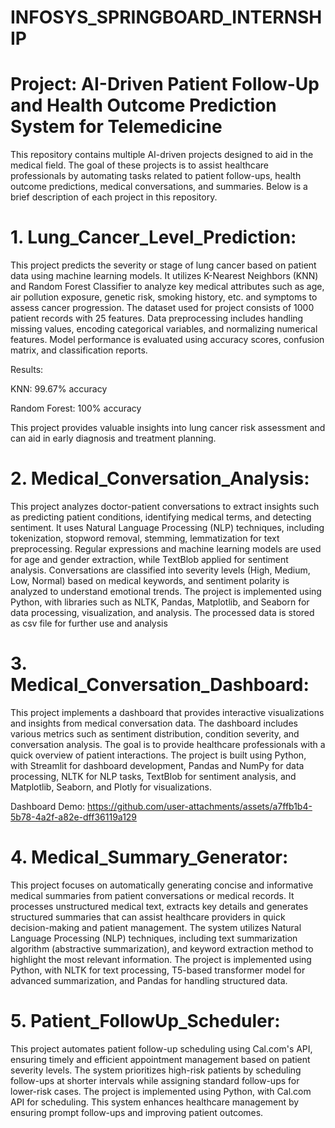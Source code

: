 # INFOSYS_SPRINGBOARD_INTERNSHIP

# Project: AI-Driven Patient Follow-Up and Health Outcome Prediction System for Telemedicine

This repository contains multiple AI-driven projects designed to aid in the medical field. The goal of these projects is to assist healthcare professionals by automating tasks related to patient follow-ups, health outcome predictions, medical conversations, and summaries. Below is a brief description of each project in this repository.

# 1. Lung_Cancer_Level_Prediction:

This project predicts the severity or stage of lung cancer based on patient data using machine learning models. It utilizes K-Nearest Neighbors (KNN) and Random Forest Classifier to analyze key medical            attributes such as age, air pollution exposure, genetic risk, smoking history, etc. and symptoms to assess cancer progression. The dataset used for project consists of 1000 patient records with 25 features.       Data preprocessing includes handling missing values, encoding categorical variables, and normalizing numerical features. Model performance is evaluated using accuracy scores, confusion matrix, and                 classification reports.
      
Results:
      
KNN: 99.67% accuracy
      
Random Forest: 100% accuracy
      
This project provides valuable insights into lung cancer risk assessment and can aid in early diagnosis and treatment planning.
 
# 2. Medical_Conversation_Analysis:
   
This project analyzes doctor-patient conversations to extract insights such as predicting patient conditions, identifying medical terms, and detecting sentiment. It uses Natural Language Processing (NLP) techniques, including tokenization, stopword removal, stemming, lemmatization for text preprocessing. Regular expressions and machine learning models are used for age and gender extraction, while TextBlob applied for sentiment analysis. Conversations are classified into severity levels (High, Medium, Low, Normal) based on medical keywords, and sentiment polarity is analyzed to understand emotional trends. The project is implemented using Python, with libraries such as NLTK, Pandas, Matplotlib, and Seaborn for data processing, visualization, and analysis. The processed data is stored as csv file for further use and analysis

# 3. Medical_Conversation_Dashboard:
   
This project implements a dashboard that provides interactive visualizations and insights from medical conversation data. The dashboard includes various metrics such as sentiment distribution, condition severity, and conversation analysis. The goal is to provide healthcare professionals with a quick overview of patient interactions. The project is built using Python, with Streamlit for dashboard development, Pandas and NumPy for data processing, NLTK for NLP tasks, TextBlob for sentiment analysis, and Matplotlib, Seaborn, and Plotly for visualizations.

Dashboard Demo: https://github.com/user-attachments/assets/a7ffb1b4-5b78-4a2f-a82e-dff36119a129

# 4. Medical_Summary_Generator:
   
This project focuses on automatically generating concise and informative medical summaries from patient conversations or medical records. It processes unstructured medical text, extracts key details and generates structured summaries that can assist healthcare providers in quick decision-making and patient management. The system utilizes Natural Language Processing (NLP) techniques, including text summarization algorithm (abstractive summarization), and keyword extraction method to highlight the most relevant information. The project is implemented using Python, with NLTK for text processing, T5-based transformer model for advanced summarization, and Pandas for handling structured data.

# 5. Patient_FollowUp_Scheduler:
   
This project automates patient follow-up scheduling using Cal.com's API, ensuring timely and efficient appointment management based on patient severity levels. The system prioritizes high-risk patients by scheduling follow-ups at shorter intervals while assigning standard follow-ups for lower-risk cases. The project is implemented using Python, with Cal.com API for scheduling. This system enhances healthcare management by ensuring prompt follow-ups and improving patient outcomes.

